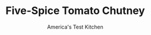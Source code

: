---
layout: ../../layouts/MarkdownPostLayout.astro
title: Five-Spice Tomato Chutney
author: America's Test Kitchen
pubDate: 2023-03-15
description: "Meet your new favorite condiment: this bright, spicy, and complex chutney."
image_url: https://res.cloudinary.com/hksqkdlah/image/upload/ar_1:1,c_fill,dpr_2.0,f_auto,fl_lossy.progressive.strip_profile,g_faces:auto,q_auto:low,w_344/SFS_SmallBatchSpicyTomatoJam_71_zgl8zt
tags: ["Vegetables","Condiments"]
calories: 660
protein: 
carbohydrates: 20
fats: 
fiber: 
ingredients: ["1 pound, plum tomatoes, cored and cut into ½-inch pieces","½ cup plus 2 tablespoons, packed dark brown sugar","6 tablespoons, cider vinegar","2 tablespoons, fish sauce","3 , garlic cloves, minced","1 , large jalapeno chile, stemmed and minced","2 teaspoons, grated fresh ginger","¾ teaspoon, five-spice powder"]
serves: 8
time: "35 minutes, plus 1 hour cooling"
instructions: ["Combine all ingredients in 12-inch nonstick skillet. Bring to boil over medium-high heat. Cook, stirring often, until mixture is syrupy and slightly darkened in color, 10 to 15 minutes.","Off heat, mash tomato mixture with potato masher to even consistency. Return to simmer over medium heat and cook until rubber spatula leaves distinct trail when dragged across bottom of skillet, 1 to 3 minutes. (Note: Chutney will continue to thicken as it cools, so don't over-reduce.)","Transfer chutney to jar and let cool completely before serving, about 1 hour. (Cooled chutney can be refrigerated for up to 1 month.)"]
nutrition: ["192 mg Potassium","18 mg Phosphorus","26 mg Calcium","17 mg Magnesium","361 mg Sodium","10 mg Vitamin C","11 µg Folate (food)","18 g Sugars","4 µg Vitamin K","70 g Water","20 g Carbs","11 µg Folate equivalent (total)","25 µg Vitamin A","82 kcal Energy","16 g Sugars, added","660 calories"]
notes: "If youre spice averse, consider removing the seeds from the jalapeno before mincing it. We recommend wearing gloves when working with chiles."
---